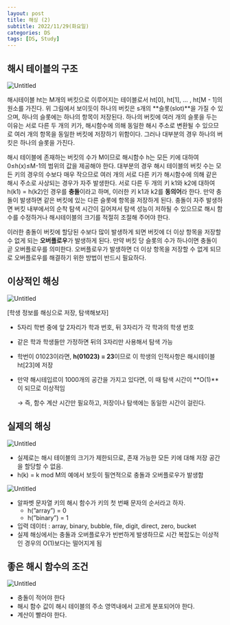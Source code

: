```yaml
---
layout: post
title: 해싱 (2)
subtitle: 2022/11/29(화요일)
categories: DS
tags: [DS, Study]
---
```


## 해시 테이블의 구조

![Untitled](../../../../assets/images/src/112901.png)

해시테이블 ht는 M개의 버킷으로 이루어지는 테이블로서 ht[0], ht[1], … , ht[M - 1]의 원소를 가진다. 위 그림에서 보이듯이 하나의 버킷은 s개의 **슬롯(slot)**을 가질 수 있으며, 하나의 슬롯에는 하나의 항목이 저장된다. 하나의 버킷에 여러 개의 슬롯을 두는 이유는 서로 다른 두 개의 키가, 해시함수에 의해 동일한 해시 주소로 변환될 수 있으므로 여러 개의 항목을 동일한 버킷에 저장하기 위함이다. 그러나 대부분의 경우 하나의 버킷은 하나의 슬롯을 가진다.

해시 테이블에 존재하는 버킷의 수가 M이므로 해시함수 h는 모든 키에 대하여 0≤h(x)≤M-1의 범위의 값을 제공해야 한다. 대부분의 경우 해시 테이블의 버킷 수는 모든 키의 경우의 수보다 매우 작으므로 여러 개의 서로 다른 키가 해시함수에 의해 같은 해시 주소로 사상되는 경우가 자주 발생한다. 서로 다른 두 개의 키 k1와 k2에 대하여 h(k1) = h(k2)인 경우를 **충돌**이라고 하며, 이러한 키 k1과 k2를 **동의어**라 한다. 만약 충돌이 발생하면 같은 버킷에 있는 다른 슬롯에 항목을 저장하게 된다. 충돌이 자주 발생하면 버킷 내부에서의 순착 탐색 시간이 길어져서 탐색 성능이 저하될 수 있으므로 해시 함수를 수정하거나 해시테이블의 크기를 적절히 조절해 주어야 한다.

이러한 충돌이 버킷에 할당된 수보다 많이 발생하게 되면 버킷에 더 이상 항목을 저장할 수 없게 되는 **오버플로우**가 발생하게 된다. 만약 버킷 당 슬롯의 수가 하나이면 충돌이 곧 오버플로우를 의미한다. 오버플로우가 발생하면 더 이상 항목을 저장할 수 없게 되므로 오버플로우를 해결하기 위한 방법이 반드시 필요하다.

## 이상적인 해싱

![Untitled](../../../../assets/images/src/112902.png)

[학생 정보를 해싱으로 저장, 탐색해보자]

- 5자리 학번 중에 앞 2자리가 학과 번호, 뒤 3자리가 각 학과의 학생 번호
- 같은 학과 학생들만 가정하면 뒤의 3자리만 사용해서 탐색 가능
- 학번이 01023이라면, **h(01023) = 23**이므로 이 학생의 인적사항은 해시테이블 ht[23]에 저장
- 만약 해시테입르이 1000개의 공간을 가지고 있다면, 이 때 탐색 시간이 **O(1)**이 되므로 이상적임
    
    → 즉, 함수 계산 시간만 필요하고, 저장이나 탐색에는 동일한 시간이 걸린다.
    

## 실제의 해싱

![Untitled](../../../../assets/images/src/112903.png)

- 실제로는 해시 테이블의 크기가 제한되므로, 존재 가능한 모든 키에 대해 저장 공간을 할당할 수 없음.
- h(k) = k mod M의 예에서 보듯이 필연적으로 충돌과 오버플로우가 발생함

![Untitled](../../../../assets/images/src/112904.png)

- 알파벳 문자열 키의 해시 함수가 키의 첫 번째 문자의 순서라고 하자.
    - h(”array”) = 0
    - h(”binary”) = 1
- 입력 데이터 : array, binary, bubble, file, digit, direct, zero, bucket
- 실제 해싱에서는 충돌과 오버플로우가 빈번하게 발생하므로 시간 복잡도는 이상적인 경우의 O(1)보다는 떨어지게 됨

## 좋은 해시 함수의 조건

![Untitled](../../../../assets/images/src/112905.png)

- 충돌이 적어야 한다
- 해시 함수 값이 해시 테이블의 주소 영역내에서 고르게 분포되어야 한다.
- 계산이 빨라야 한다.